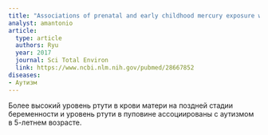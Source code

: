 ```yaml
---
title: "Associations of prenatal and early childhood mercury exposure with autistic behaviors at 5 years of age: The Mothers and Children's Environmental Health (MOCEH) study"
analyst: amantonio
article:
  type: article
  authors: Ryu
  year: 2017
  journal: Sci Total Environ
  link: https://www.ncbi.nlm.nih.gov/pubmed/28667852
diseases:
- Аутизм
---
```


Более высокий уровень ртути в крови матери на поздней стадии беременности и уровень ртути в пуповине ассоциированы с аутизмом в 5-летнем возрасте.
